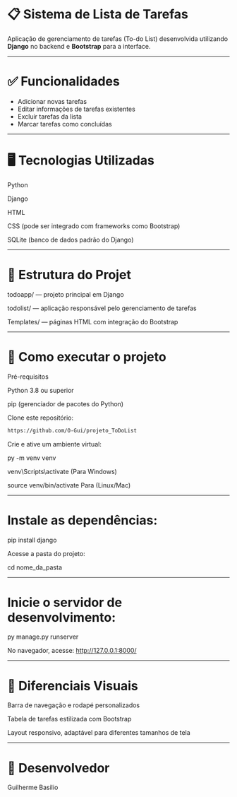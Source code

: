 # 📋 Sistema de Lista de Tarefas

Aplicação de gerenciamento de tarefas (To-do List) desenvolvida utilizando **Django** no backend e **Bootstrap** para a interface.

---

# ✅ Funcionalidades

- Adicionar novas tarefas  
- Editar informações de tarefas existentes  
- Excluir tarefas da lista  
- Marcar tarefas como concluídas  

---

# 🖥️ Tecnologias Utilizadas
Python

Django

HTML

CSS (pode ser integrado com frameworks como Bootstrap)

SQLite (banco de dados padrão do Django)

---

# 📂 Estrutura do Projet

todoapp/ — projeto principal em Django

todolist/ — aplicação responsável pelo gerenciamento de tarefas

Templates/ — páginas HTML com integração do Bootstrap

---

# 🚀 Como executar o projeto

Pré-requisitos

Python 3.8 ou superior

pip (gerenciador de pacotes do Python)

Clone este repositório:

```bash
https://github.com/O-Gui/projeto_ToDoList
```
Crie e ative um ambiente virtual:

py -m venv venv

venv\Scripts\activate (Para Windows)

source venv/bin/activate  Para (Linux/Mac)

---

# Instale as dependências:


pip install django

Acesse a pasta do projeto: 


cd nome_da_pasta

---

# Inicie o servidor de desenvolvimento:

py manage.py runserver

No navegador, acesse:
http://127.0.0.1:8000/

---

# 🎨 Diferenciais Visuais

Barra de navegação e rodapé personalizados

Tabela de tarefas estilizada com Bootstrap

Layout responsivo, adaptável para diferentes tamanhos de tela

---

# 👤 Desenvolvedor
Guilherme Basilio
